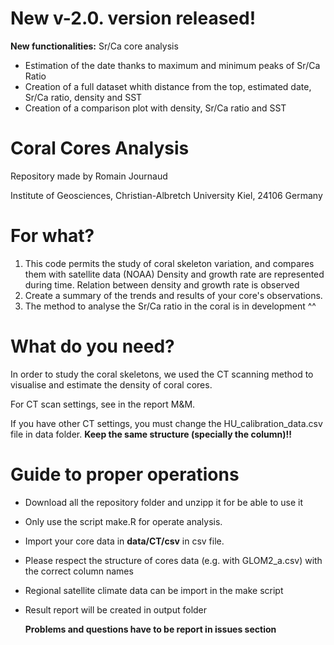 # **New v-2.0. version released!**



**New functionalities:** Sr/Ca core analysis

- Estimation of the date thanks to maximum and minimum peaks of Sr/Ca Ratio
- Creation of a full dataset whith distance from the top, estimated date, Sr/Ca ratio, density and SST
- Creation of a comparison plot with density, Sr/Ca ratio and SST

# Coral Cores Analysis
Repository made by Romain Journaud

Institute of Geosciences, Christian-Albretch University Kiel, 24106 Germany 


# For what?
1) This code permits the study of coral skeleton variation, and compares them with satellite data (NOAA)
Density and growth rate are represented during time. Relation between density and growth rate is observed
2) Create a summary of the trends and results of your core's observations. 
3) The method to analyse the Sr/Ca ratio in the coral is in development ^^


# What do you need? 
In order to study the coral skeletons, we used the CT scanning method to visualise and estimate the density of coral cores. 

For CT scan settings, see in the report M&M.

If you have other CT settings, you must change the HU_calibration_data.csv file in data folder. **Keep the same structure (specially the column)!!**


# Guide to proper operations
- Download all the repository folder and unzipp it for be able to use it
- Only use the script make.R for operate analysis. 
- Import your core data in **data/CT/csv** in csv file.
- Please respect the structure of cores data (e.g. with GLOM2_a.csv) with the correct column names
- Regional satellite climate data can be import in the make script
- Result report will be created in output folder

  **Problems and questions have to be report in issues section**

